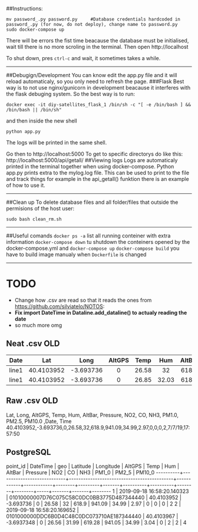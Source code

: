 ##Instructions:
 ```
 mv password_.py password.py     #Database credentials hardcoded in password_.py (for now, do not deploy), change name to password.py
 sudo docker-compose up
 ```
 There will be errors the fist time beacause the database must be initialised, wait till there is no more scroling in the terminal. Then open http://localhost
 
 
 To shut down, pres `ctrl-c` and wait, it sometimes takes a while.
 ___
##Debugign/Development
You can know edit the app.py file and it will reload automaticaly, so you only need to refresh the page. 
###Flask
Best way is to not use nginx/gunicorn in development beacause it interferes with the flask debuging system. So the best way is to run:
```
docker exec -it diy-satellites_flask_1 /bin/sh -c "[ -e /bin/bash ] && /bin/bash || /bin/sh"
```
and then inside the new shell
```
python app.py
```
The logs will be printed in the same shell.
 
Go then to http://localhost:5000
To get to specific directorys do like this: http://localhost:5000/api/getall/
##Viewing logs
Logs are automaticaly printed in the terminal together when using docker-compose. Python app.py prints extra to the mylog.log file. This can be used to print to the file and track things for example in the api_getall() funktion there is an example of how to use it.
___
##Clean up
To delete database files and all folder/files that outside the permisions of the host user:
```
sudo bash clean_rm.sh
```
___
##Useful comands 
`docker ps -a` list all running conteiner with extra information
`docker-compose down` tu shutdown the conteiners opened by the docker-compose.yml and `docker-compose up`
`docker-compose build` you have to build image manualy when `Dockerfile` is changed 
___
# TODO
* Change how .csv are read so that it reads the ones from https://github.com/silviatelo/NOTOS: 
* **Fix import DateTime in Dataline.add_dataline() to actualy reading the date**
* so much more omg 
## Neat .csv **OLD**
 Date  |    Lat    |    Long   | AltGPS | Temp  | Hum  |AltBar | Pressure |  NO2  |  CO  | NH3 | PM1.0 | PM2.5 | PM10.0 |  Date  |  Time    |
:-----:|:---------:|:---------:|:------:|:-----:|:----:|:-----:|:--------:|:-----:|:----:|:---:|:-----:|:-----:|:------:|:------:|:--------:|
line1  |40.4103952 | -3.693736 |   0    | 26.58 |  32  | 618.9 |  941.09  | 34.99 | 2.97 |  0  |   0   |   0   |   2    | 7/7/19 | 17:57:50 |
line1  |40.4103952 | -3.693736 |   0    | 26.85 | 32.03| 618.7 |  941.11  | 33.23 | 3.22 |  0  |   2   |   3   |   3    | 7/7/19 | 17:57:50 |

## Raw .csv **OLD**
Lat, Long, AltGPS, Temp, Hum, AltBar, Pressure, NO2, CO, NH3, PM1.0, PM2.5, PM10.0 ,Date, Time
40.4103952,-3.693736,0,26.58,32,618.9,941.09,34.99,2.97,0,0,0,2,7/7/19,17:57:50

## PostgreSQL
point_id |          DateTime          |                    geo                     |  Latitude  | Longitude  | AltGPS |  Temp   |  Hum  |  AltBar  | Pressure |  NO2   |   CO   | NH3 | PM1_0 | PM2_5 | PM10_0 
----------+----------------------------+--------------------------------------------+------------+------------+--------+---------+-------+----------+----------+--------+--------+-----+-------+-------+--------
        1 | 2019-09-18 16:58:20.140323 | 01010000007D76C075C58C0DC0BB3775D487344440 | 40.4103952 |  -3.693736 |      0 |   26.58 |    32 |    618.9 |   941.09 |  34.99 |   2.97 |   0 |     0 |     0 |      2
        2 | 2019-09-18 16:58:20.169652 | 0101000000DDC6B0D4C48C0DC073710AE187344440 | 40.4103967 | -3.6937348 |      0 |   26.56 | 31.99 |   619.28 |   941.05 |  34.99 |   3.04 |   0 |     2 |     2 |      4

